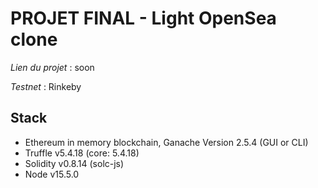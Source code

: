 # PROJET FINAL - Light OpenSea clone

*Lien du projet* : soon

*Testnet* : Rinkeby

## Stack
- Ethereum in memory blockchain, Ganache Version 2.5.4 (GUI or CLI)
- Truffle v5.4.18 (core: 5.4.18)
- Solidity v0.8.14 (solc-js)
- Node v15.5.0
